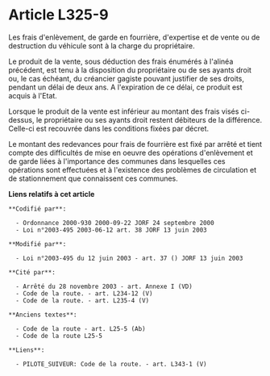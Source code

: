 # Article L325-9

Les frais d'enlèvement, de garde en fourrière, d'expertise et de vente ou de destruction du véhicule sont à la charge du
propriétaire.

Le produit de la vente, sous déduction des frais énumérés à l'alinéa précédent, est tenu à la disposition du propriétaire ou
de ses ayants droit ou, le cas échéant, du créancier gagiste pouvant justifier de ses droits, pendant un délai de deux ans. A
l'expiration de ce délai, ce produit est acquis à l'Etat.

Lorsque le produit de la vente est inférieur au montant des frais visés ci-dessus, le propriétaire ou ses ayants droit
restent débiteurs de la différence. Celle-ci est recouvrée dans les conditions fixées par décret.

Le montant des redevances pour frais de fourrière est fixé par arrêté et tient compte des difficultés de mise en oeuvre des
opérations d'enlèvement et de garde liées à l'importance des communes dans lesquelles ces opérations sont effectuées et à
l'existence des problèmes de circulation et de stationnement que connaissent ces communes.

**Liens relatifs à cet article**

	**Codifié par**:

	  - Ordonnance 2000-930 2000-09-22 JORF 24 septembre 2000
	  - Loi n°2003-495 2003-06-12 art. 38 JORF 13 juin 2003

	**Modifié par**:

	  - Loi n°2003-495 du 12 juin 2003 - art. 37 () JORF 13 juin 2003

	**Cité par**:

	  - Arrêté du 28 novembre 2003 - art. Annexe I (VD)
	  - Code de la route. - art. L234-12 (V)
	  - Code de la route. - art. L235-4 (V)

	**Anciens textes**:

	  - Code de la route - art. L25-5 (Ab)
	  - Code de la route L25-5

	**Liens**:

	  - PILOTE_SUIVEUR: Code de la route. - art. L343-1 (V)
